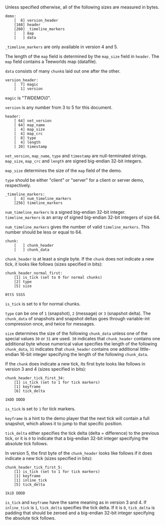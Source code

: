 Unless specified otherwise, all of the following sizes are measured in bytes.

    demo:
        [  8] version_header
        [168] header
        [260] _timeline_markers
        [   ] map
        [   ] data

`_timeline_markers` are only available in version 4 and 5.

The length of the `map` field is determined by the `map_size` field in
`header`. The `map` field contains a Teeworlds map (datafile).

`data` consists of many `chunk`s laid out one after the other.

    version_header:
        [  7] magic
        [  1] version

`magic` is "TWDEMO\0".

`version` is any number from 3 to 5 for this document.

    header:
        [ 64] net_version
        [ 64] map_name
        [  4] map_size
        [  4] map_crc
        [  8] type
        [  4] length
        [ 20] timestamp

`net_version`, `map_name`, `type` and `timestamp` are null-terminated strings.
`map_size`, `map_crc` and `length` are signed big-endian 32-bit integers.

`map_size` determines the size of the `map` field of the demo.

`type` should be either "client" or "server" for a client or server demo,
respectively.

    _timeline_markers:
        [  4] num_timeline_markers
        [256] timeline_markers

`num_timeline_markers` is a signed big-endian 32-bit integer.
`timeline_markers` is an array of signed big-endian 32-bit integers of size 64.

`num_timeline_markers` gives the number of valid `timeline_markers`. This
number should be less or equal to 64.

    chunk:
        [   ] chunk_header
        [   ] chunk_data

`chunk_header` is at least a single byte. If the `chunk` does not indicate a
new tick, it looks like follows (sizes specified in bits):

    chunk_header_normal_first:
        [1] is_tick (set to 0 for normal chunks)
        [2] type
        [5] size

    0ttS SSSS

`is_tick` is set to `0` for normal chunks.

`type` can be one of `1` (snapshot), `2` (message) or `3` (snapshot delta).
The `chunk_data` of snapshots and snapshot deltas goes through variable-int
compression once, and twice for messages.

`size` determines the size of the following `chunk_data` unless one of the
special values `30` or `31` are used. `30` indicates that `chunk_header`
contains one additional byte whose numerical value specifies the length of the
following `chunk_data`, `31` indicates that `chunk_header` contains one
additional little-endian 16-bit integer specifying the length of the following
`chunk_data`.

If the `chunk` does indicate a new tick, its first byte looks like follows in
version 3 and 4 (sizes specified in bits):

    chunk_header_tick_first_34:
        [1] is_tick (set to 1 for tick markers)
        [1] keyframe
        [6] tick_delta

    1kDD DDDD

`is_tick` is set to `1` for tick markers.

`keyframe` is a hint to the demo player that the next tick will contain a full
snapshot, which allows it to jump to that specific position.

`tick_delta` either specifies the tick delta (delta = difference) to the
previous tick, or it is `0` to indicate that a big-endian 32-bit integer
specifying the absolute tick follows.

In version 5, the first byte of the `chunk_header` looks like follows if it
does indicate a new tick (sizes specified in bits):

    chunk_header_tick_first_5:
        [1] is_tick (set to 1 for tick markers)
        [1] keyframe
        [1] inline_tick
        [5] tick_delta

    1kiD DDDD

`is_tick` and `keyframe` have the same meaning as in version 3 and 4. If
`inline_tick` is `1`, `tick_delta` specifies the tick delta. If it is `0`,
`tick_delta` is padding that should be zeroed and a big-endian 32-bit integer
specifying the absolute tick follows.
